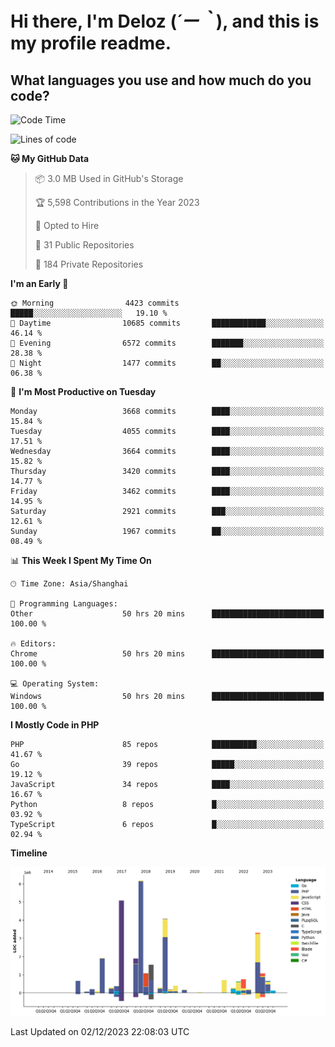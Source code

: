 # **Hi there, I'm Deloz (*´ー｀*), and this is my profile readme.**

## **What languages you use and how much do you code?**

<!--START_SECTION:waka-->
![Code Time](http://img.shields.io/badge/Code%20Time-2%2C905%20hrs%2047%20mins-blue)

![Lines of code](https://img.shields.io/badge/From%20Hello%20World%20I%27ve%20Written-32.1%20million%20lines%20of%20code-blue)

**🐱 My GitHub Data** 

> 📦 3.0 MB Used in GitHub's Storage 
 > 
> 🏆 5,598 Contributions in the Year 2023
 > 
> 💼 Opted to Hire
 > 
> 📜 31 Public Repositories 
 > 
> 🔑 184 Private Repositories 
 > 
**I'm an Early 🐤** 

```text
🌞 Morning                4423 commits        █████░░░░░░░░░░░░░░░░░░░░   19.10 % 
🌆 Daytime                10685 commits       ████████████░░░░░░░░░░░░░   46.14 % 
🌃 Evening                6572 commits        ███████░░░░░░░░░░░░░░░░░░   28.38 % 
🌙 Night                  1477 commits        ██░░░░░░░░░░░░░░░░░░░░░░░   06.38 % 
```
📅 **I'm Most Productive on Tuesday** 

```text
Monday                   3668 commits        ████░░░░░░░░░░░░░░░░░░░░░   15.84 % 
Tuesday                  4055 commits        ████░░░░░░░░░░░░░░░░░░░░░   17.51 % 
Wednesday                3664 commits        ████░░░░░░░░░░░░░░░░░░░░░   15.82 % 
Thursday                 3420 commits        ████░░░░░░░░░░░░░░░░░░░░░   14.77 % 
Friday                   3462 commits        ████░░░░░░░░░░░░░░░░░░░░░   14.95 % 
Saturday                 2921 commits        ███░░░░░░░░░░░░░░░░░░░░░░   12.61 % 
Sunday                   1967 commits        ██░░░░░░░░░░░░░░░░░░░░░░░   08.49 % 
```


📊 **This Week I Spent My Time On** 

```text
🕑︎ Time Zone: Asia/Shanghai

💬 Programming Languages: 
Other                    50 hrs 20 mins      █████████████████████████   100.00 % 

🔥 Editors: 
Chrome                   50 hrs 20 mins      █████████████████████████   100.00 % 

💻 Operating System: 
Windows                  50 hrs 20 mins      █████████████████████████   100.00 % 
```

**I Mostly Code in PHP** 

```text
PHP                      85 repos            ██████████░░░░░░░░░░░░░░░   41.67 % 
Go                       39 repos            █████░░░░░░░░░░░░░░░░░░░░   19.12 % 
JavaScript               34 repos            ████░░░░░░░░░░░░░░░░░░░░░   16.67 % 
Python                   8 repos             █░░░░░░░░░░░░░░░░░░░░░░░░   03.92 % 
TypeScript               6 repos             █░░░░░░░░░░░░░░░░░░░░░░░░   02.94 % 
```



**Timeline**

![Lines of Code chart](https://raw.githubusercontent.com/deloz/deloz/main/assets/bar_graph.png)


 Last Updated on 02/12/2023 22:08:03 UTC
<!--END_SECTION:waka-->
